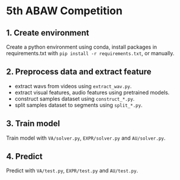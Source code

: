 # 5th ABAW Competition

## 1. Create environment
Create a python environment using conda, install packages in requirements.txt with `pip install -r requirements.txt`, or manually. 

## 2. Preprocess data and extract feature

- extract wavs from videos using `extract_wav.py`.
- extract visual features, audio features using pretrained models.
- construct samples dataset using `construct_*.py`.
- split samples dataset to segments using `split_*.py`.


## 3. Train model

Train model with `VA/solver.py`, `EXPR/solver.py` and `AU/solver.py`.

## 4. Predict

Predict with `VA/test.py`, `EXPR/test.py` and `AU/test.py`.